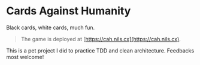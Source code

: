 # Cards Against Humanity

Black cards, white cards, much fun.

> The game is deployed at [https://cah.nils.cx](https://cah.nils.cx).

This is a pet project I did to practice TDD and clean architecture. Feedbacks most welcome!
